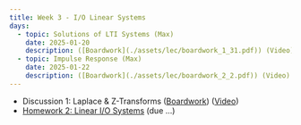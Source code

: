 ```yaml
---
title: Week 3 - I/O Linear Systems
days:
  - topic: Solutions of LTI Systems (Max)
    date: 2025-01-20
    description: ([Boardwork](./assets/lec/boardwork_1_31.pdf)) (Video) <br /> Reading - LN 2.3, CD 2.1.5, 3.2.3
  - topic: Impulse Response (Max)
    date: 2025-01-22
    description: ([Boardwork](./assets/lec/boardwork_2_2.pdf)) (Video) <br /> Reading - LN 2.4, CD C.1-D.2
---
```

- Discussion 1: Laplace & Z-Transforms ([Boardwork](./assets/disc/118_disc.pdf)) ([Video](https://controldynsys.github.io/131-wi25site/))
- [Homework 2: Linear I/O Systems](./assets/hw/hw2.zip) (due ...)

<a id="Week4"></a>

